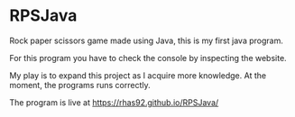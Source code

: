 # RPSJava

Rock paper scissors game made using Java, this is my first java program.

For this program you have to check the console by inspecting the website.

My play is to expand this project as I acquire more knowledge. 
At the moment, the programs runs correctly.

The program is live at https://rhas92.github.io/RPSJava/
